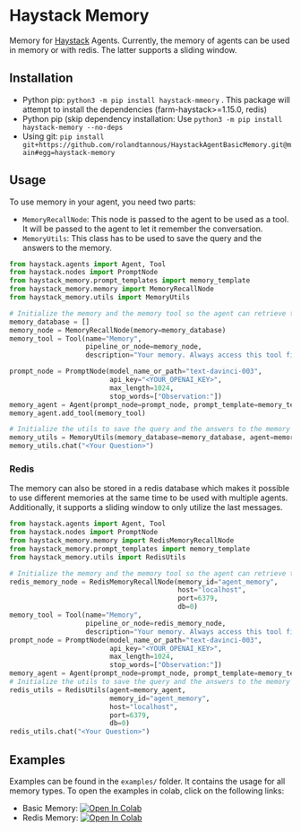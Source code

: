 # Haystack Memory

Memory for [Haystack](https://github.com/deepset-ai/haystack) Agents. Currently, the memory of agents can be used in memory or with redis. The latter supports a sliding window. 

## Installation

- Python pip: ```python3 -m pip install haystack-mmeory``` . This package will attempt to install the dependencies (farm-haystack>=1.15.0, redis)
- Python pip (skip dependency installation: Use  ```python3 -m pip install haystack-memory --no-deps```
- Using git: ```pip install git+https://github.com/rolandtannous/HaystackAgentBasicMemory.git@main#egg=haystack-memory```


## Usage

To use memory in your agent, you need two parts:
- `MemoryRecallNode`: This node is passed to the agent to be used as a tool. It will be passed to the agent to let it remember the conversation.
- `MemoryUtils`: This class has to be used to save the query and the answers to the memory.

```py
from haystack.agents import Agent, Tool
from haystack.nodes import PromptNode
from haystack_memory.prompt_templates import memory_template
from haystack_memory.memory import MemoryRecallNode
from haystack_memory.utils import MemoryUtils

# Initialize the memory and the memory tool so the agent can retrieve the memory
memory_database = []
memory_node = MemoryRecallNode(memory=memory_database)
memory_tool = Tool(name="Memory",
                   pipeline_or_node=memory_node,
                   description="Your memory. Always access this tool first to remember what you have learned.")

prompt_node = PromptNode(model_name_or_path="text-davinci-003", 
                         api_key="<YOUR_OPENAI_KEY>", 
                         max_length=1024,
                         stop_words=["Observation:"])
memory_agent = Agent(prompt_node=prompt_node, prompt_template=memory_template)
memory_agent.add_tool(memory_tool)

# Initialize the utils to save the query and the answers to the memory
memory_utils = MemoryUtils(memory_database=memory_database, agent=memory_agent)
memory_utils.chat("<Your Question>")
```

### Redis

The memory can also be stored in a redis database which makes it possible to use different memories at the same time to be used with multiple agents. Additionally, it supports a sliding window to only utilize the last messages.

```py
from haystack.agents import Agent, Tool
from haystack.nodes import PromptNode
from haystack_memory.memory import RedisMemoryRecallNode
from haystack_memory.prompt_templates import memory_template
from haystack_memory.utils import RedisUtils

# Initialize the memory and the memory tool so the agent can retrieve the memory
redis_memory_node = RedisMemoryRecallNode(memory_id="agent_memory",
                                          host="localhost",
                                          port=6379,
                                          db=0)
memory_tool = Tool(name="Memory",
                   pipeline_or_node=redis_memory_node,
                   description="Your memory. Always access this tool first to remember what you have learned.")
prompt_node = PromptNode(model_name_or_path="text-davinci-003",
                         api_key="<YOUR_OPENAI_KEY>",
                         max_length=1024,
                         stop_words=["Observation:"])
memory_agent = Agent(prompt_node=prompt_node, prompt_template=memory_template)
# Initialize the utils to save the query and the answers to the memory
redis_utils = RedisUtils(agent=memory_agent,
                         memory_id="agent_memory",
                         host="localhost",
                         port=6379,
                         db=0)
redis_utils.chat("<Your Question>")
```


## Examples

Examples can be found in the `examples/` folder. It contains the usage for all memory types.
To open the examples in colab, click on the following links:
- Basic Memory: [![Open In Colab](https://colab.research.google.com/assets/colab-badge.svg)](https://colab.research.google.com/github/rolandtannous/HaystackAgentBasicMemory/blob/main/examples/example_basic_memory.ipynb)
- Redis Memory: [![Open In Colab](https://colab.research.google.com/assets/colab-badge.svg)](https://colab.research.google.com/github/rolandtannous/HaystackAgentBasicMemory/blob/main/examples/example_redis_memory.ipynb)







